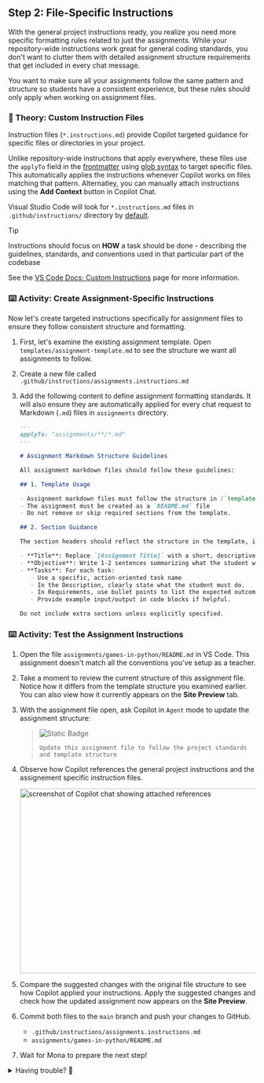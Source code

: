 ## Step 2: File-Specific Instructions

With the general project instructions ready, you realize you need more specific formatting rules related to just the assignments. While your repository-wide instructions work great for general coding standards, you don't want to clutter them with detailed assignment structure requirements that get included in every chat message.

You want to make sure all your assignments follow the same pattern and structure so students have a consistent experience, but these rules should only apply when working on assignment files.

### 📖 Theory: Custom Instruction Files

Instruction files (`*.instructions.md`) provide Copilot targeted guidance for specific files or directories in your project.

Unlike repository-wide instructions that apply everywhere, these files use the `applyTo` field in the [frontmatter](https://jekyllrb.com/docs/front-matter/) using [glob syntax](https://code.visualstudio.com/docs/editor/glob-patterns) to target specific files. This automatically applies the instructions whenever Copilot works on files matching that pattern. Alternatley, you can manually attach instructions using the **Add Context** button in Copilot Chat.

Visual Studio Code will look for `*.instructions.md` files in `.github/instructions/` directory by [default](vscode://settings/chat.instructionsFilesLocations).

> [!TIP]
> Instructions should focus on **HOW** a task should be done - describing the guidelines, standards, and conventions used in that particular part of the codebase

See the [VS Code Docs: Custom Instructions](https://code.visualstudio.com/docs/copilot/copilot-customization#_custom-instructions) page for more information.

### ⌨️ Activity: Create Assignment-Specific Instructions

Now let's create targeted instructions specifically for assignment files to ensure they follow consistent structure and formatting.

1. First, let's examine the existing assignment template. Open `templates/assignment-template.md` to see the structure we want all assignments to follow.

1. Create a new file called `.github/instructions/assignments.instructions.md`

1. Add the following content to define assignment formatting standards. It will also ensure they are automatically applied for every chat request to Markdown (`.md`) files in `assignments` directory.

   ```markdown
   ---
   applyTo: "assignments/**/*.md"
   ---

   # Assignment Markdown Structure Guidelines

   All assignment markdown files should follow these guidelines:

   ## 1. Template Usage

   - Assignment markdown files must follow the structure in [`templates/assignment-template.md`](../../templates/assignment-template.md).
   - The assignment must be created as a `README.md` file
   - Do not remove or skip required sections from the template.

   ## 2. Section Guidance

   The section headers should reflect the structure in the template, including the exact icon usage.

   - **Title**: Replace `[Assignment Title]` with a short, descriptive name (e.g., `Python Basics`, `Loops and Conditionals`, `Functions and Modules`).
   - **Objective**: Write 1-2 sentences summarizing what the student will learn or accomplish. Focus on the main skills or concepts.
   - **Tasks**: For each task:
      - Use a specific, action-oriented task name
      - In the Description, clearly state what the student must do.
      - In Requirements, use bullet points to list the expected outcomes or features. Be specific and measurable
      - Provide example input/output in code blocks if helpful.

   Do not include extra sections unless explicitly specified.
   ```

### ⌨️ Activity: Test the Assignment Instructions

1. Open the file `assignments/games-in-python/README.md` in VS Code. This assignment doesn't match all the conventions you've setup as a teacher.

1. Take a moment to review the current structure of this assignment file. Notice how it differs from the template structure you examined earlier. You can also view how it currently appears on the **Site Preview** tab.

1. With the assignment file open, ask Copilot in `Agent` mode to update the assignment structure:

   > ![Static Badge](https://img.shields.io/badge/-Prompt-text?style=social&logo=github%20copilot)
   >
   > ```prompt
   > Update this assignment file to follow the project standards and template structure
   > ```

1. Observe how Copilot references the general project instructions and the assignement specific instruction files.

   <img width="492" height="376" alt="screenshot of Copilot chat showing attached references" src="https://github.com/user-attachments/assets/dbf26be3-5940-4619-af4e-0a4380f16494" />

1. Compare the suggested changes with the original file structure to see how Copilot applied your instructions. Apply the suggested changes and check how the updated assignment now appears on the **Site Preview**.

1. Commit both files to the `main` branch and push your changes to GitHub.

   - `.github/instructions/assignments.instructions.md`
   - `assignments/games-in-python/README.md`

1. Wait for Mona to prepare the next step!

<details>
<summary>Having trouble? 🤷</summary><br/>

- Make sure you commited both files to `main` branch:
  - `.github/instructions/assignments.instructions.md`
  - `assignments/games-in-python/README.md`

</details>
